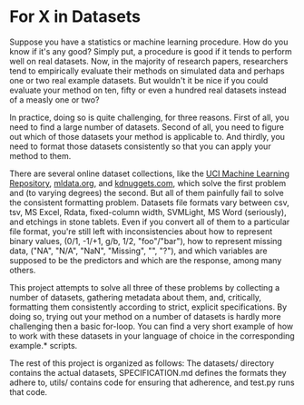 # For X in Datasets

Suppose you have a statistics or machine learning procedure. How do you know if
it's any good? Simply put, a procedure is good if it tends to perform well on
real datasets. Now, in the majority of research papers, researchers tend to
empirically evaluate their methods on simulated data and perhaps one or two
real example datasets. But wouldn't it be nice if you could evaluate your method
on ten, fifty or even a hundred real datasets instead of a measly one or two?

In practice, doing so is quite challenging, for three reasons. First of all, you
need to find a large number of datasets. Second of all, you need to figure out
which of those datasets your method is applicable to. And thirdly, you need to
format those datasets consistently so that you can apply your method to them.

There are several online dataset collections, like the [UCI Machine Learning
Repository](http://archive.ics.uci.edu/ml/), [mldata.org](http://mldata.org/),
and [kdnuggets.com](http://www.kdnuggets.com/datasets/index.html), which solve
the first problem and (to varying degrees) the second. But all of them painfully
fail to solve the consistent formatting problem. Datasets file formats vary
between csv, tsv, MS Excel, Rdata, fixed-column width, SVMLight, MS Word
(seriously), and etchings in stone tablets. Even if you convert all of them to a
particular file format, you're still left with inconsistencies about how to
represent binary values, (0/1, -1/+1, g/b, 1/2, "foo"/"bar"), how to represent
missing data, ("NA", "N/A", "NaN", "Missing", "", "?"), and which variables are
supposed to be the predictors and which are the response, among many others.

This project attempts to solve all three of these problems by collecting a
number of datasets, gathering metadata about them, and, critically, formatting
them consistently according to strict, explicit specifications. By doing so,
trying out your method on a number of datasets is hardly more challenging then a
basic for-loop. You can find a very short example of how to work with these
datasets in your language of choice in the corresponding example.\* scripts.

The rest of this project is organized as follows: The datasets/ directory
contains the actual datasets, SPECIFICATION.md defines the formats they adhere
to, utils/ contains code for ensuring that adherence, and test.py runs that
code.
